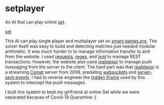 # setplayer
An AI that can play online [set](https://en.wikipedia.org/wiki/Set_(card_game)).

[set](/set.png)

This AI can play single player and multiplayer set on [smart-games.org](https://smart-games.org/en/set/open_cards).
The solver itself was easy to build and detecting matches just needed modular arithmetic.
It was much harder to to manage information transfer to and from the website. 
I used [requests](https://requests.readthedocs.io/en/master/), [regex](https://docs.python.org/3/library/re.html), and [lxml](https://lxml.de/) to manage REST transactions.
However, the website also used [realplexor](https://github.com/DmitryKoterov/dklab_realplexor) to manage push messaging from the server to the client.
The hard part was that [realplexor](https://github.com/DmitryKoterov/dklab_realplexor) is a streaming [Comet](https://en.wikipedia.org/wiki/Comet_(programming)) server from 2009, 
predating [websockets](https://en.wikipedia.org/wiki/WebSocket) and [server-sent-events](https://en.wikipedia.org/wiki/Server-sent_events). 
I had to reverse engineer the [hidden iframe](https://en.wikipedia.org/wiki/Comet_(programming)#Hidden_iframe) used by this system to intercept the push messages.

I built this system to beat my girlfriend at online Set while we were separated because of Covid-19 Quarantine :)
